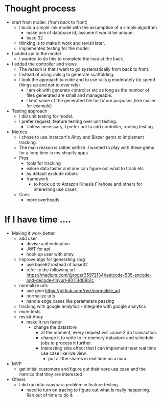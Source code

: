# Thought process
- start from model.  (from back to front)
	- I build a simple link model with the assumption of a simple algorithm
		- make use of database id, assume it would be unique.
		- base 32
	- thinking is to make it work and revisit later.
	- implemented testing for the model.
- I added api to the model
	- I wanted to do this to complete the loop at the back.
- I added the controller and views
	- The reason is that I want to go systematically from back to front.
	- Instead of using rails g to generate scaffolding.
	- I took the approach to code and to use rails g moderately (to speed things up and not to over rely)
		- I am ok with generate controller etc as long as the number of files generated are small and manageable.
		- I kept some of the generated file for future purposes (like mailer for example)
- Testing approach
	- I did unit testing for model.
	- I prefer request, feature testing over unit testing.
		- Unless necessary, I prefer not to add controller, routing testing.
- Metrics
	- I chose to use Instacart's Ahoy and Blazer gems to implement tracking.
	- The main reason is rather selfish.  I wanted to play with these gems for a long time in my shopify apps.
	- Pros
		- tools for tracking
		- exlore data faster and one can figure out what to track etc
		- by default exclude robots
		- framework 
			- to hook up to Amazon Kinesis Firehose and others for interesting use cases
	- Cons
		- more overheads


# If I have time ....
- Making it work better
	- add user
		- devise authentication
		- JWT for api
		- hook up user with ahoy
	- Improve algo for generating slug
	  - use base62 instead of base32
	  - refer to the following url
		https://medium.com/@roger35972134/leetcode-535-encode-and-decode-tinyurl-90113d08b1c
	- normalize urls
	  - use gem https://github.com/rwz/normalize_url
	  - normalize urls
	  - handle edge cases like parameters passing
	 - tracking with google analytics
	  - integrate with google analytics 
	- more tests
	- revisit Ahoy
		- make it run faster
			- change the datastore
				- at the moment, every request will cause 2 db transaction.
				- change it to write to in-memory datastore and schedule jobs to process it further.
				- interesting side effect that I can implement near real time use case like live view.
					- put all the shares in real time on a map.
- MVP
	- get initial customers and figure out their core use case and the metrics that they are interested
- Others
	- I did run into capybara problem in feature testing.
		- need to turn on tracing to figure out what is really happening.  Ran out of time to do it.




